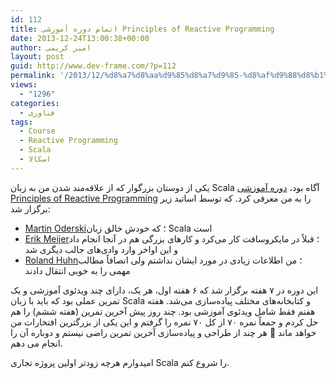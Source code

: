 ```yaml
---
id: 112
title: اتمام دوره آموزشی Principles of Reactive Programming
date: 2013-12-24T13:00:38+00:00
author: امیر کریمی
layout: post
guid: http://www.dev-frame.com/?p=112
permalink: '/2013/12/%d8%a7%d8%aa%d9%85%d8%a7%d9%85-%d8%af%d9%88%d8%b1%d9%87-%d8%a2%d9%85%d9%88%d8%b2%d8%b4%db%8c-principles-of-reactive-programming/'
views:
  - "1296"
categories:
  - فناوری
tags:
  - Course
  - Reactive Programming
  - Scala
  - اسکالا
---
```

یکی از دوستان بزرگوار که از علاقه‌مند شدن من به زبان Scala آگاه بود، <a href="https://www.coursera.org/course/reactive" target="_blank">دوره آموزشی Principles of Reactive Programming</a> را به من معرفی کرد. که توسط اساتید زیر برگزار شد:

  * [Martin Oderski](http://en.wikipedia.org/wiki/Martin_Odersky)؛ که خودش خالق زبان Scala است
  * [Erik Meijer](http://en.wikipedia.org/wiki/Erik_Meijer_(computer_scientist))؛ قبلاً در مایکروسافت کار می‌کرد و کارهای بزرگی هم در آنجا انجام داد و این اواخر وارد وادی‌های جالب دیگری شد
  * [Roland Huhn](https://www.coursera.org/instructor/rolandkuhn)؛ من اطلاعات زیادی در مورد ایشان نداشتم ولی انصافاً مطالب مهمی را به خوبی انتقال دادند

این دوره در ۷ هفته برگزار شد که ۶ هفته اول، هر یک، دارای چند ویدئوی آموزشی و یک تمرین عملی بود که باید با زبان Scala و کتابخانه‌های مختلف پیاده‌سازی می‌شد. هفته هفتم فقط شامل ویدئوی آموزشی بود. چند روز پیش آخرین تمرین (هفته ششم) را هم حل کردم و جمعاً نمره ۷۰ از کل ۷۰ نمره را گرفتم و این یکی از بزرگترین افتخارات من خواهد ماند 🙂 هر چند از طراحی و پیاده‌سازی آخرین تمرین راضی نیستم و دوباره آن را انجام می دهم.

امیدوارم هرچه زودتر اولین پروژه تجاری Scala را شروع کنم.
